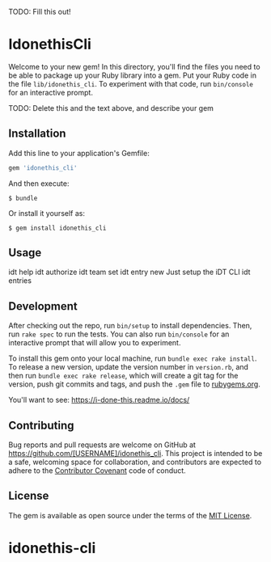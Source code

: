 TODO: Fill this out!

# IdonethisCli

Welcome to your new gem! In this directory, you'll find the files you need to be able to package up your Ruby library into a gem. Put your Ruby code in the file `lib/idonethis_cli`. To experiment with that code, run `bin/console` for an interactive prompt.

TODO: Delete this and the text above, and describe your gem

## Installation

Add this line to your application's Gemfile:

```ruby
gem 'idonethis_cli'
```

And then execute:

    $ bundle

Or install it yourself as:

    $ gem install idonethis_cli

## Usage

idt help
idt authorize
idt team set
idt entry new Just setup the iDT CLI
idt entries

## Development

After checking out the repo, run `bin/setup` to install dependencies. Then, run `rake spec` to run the tests. You can also run `bin/console` for an interactive prompt that will allow you to experiment.

To install this gem onto your local machine, run `bundle exec rake install`. To release a new version, update the version number in `version.rb`, and then run `bundle exec rake release`, which will create a git tag for the version, push git commits and tags, and push the `.gem` file to [rubygems.org](https://rubygems.org).

You'll want to see:
  https://i-done-this.readme.io/docs/

## Contributing

Bug reports and pull requests are welcome on GitHub at https://github.com/[USERNAME]/idonethis_cli. This project is intended to be a safe, welcoming space for collaboration, and contributors are expected to adhere to the [Contributor Covenant](http://contributor-covenant.org) code of conduct.


## License

The gem is available as open source under the terms of the [MIT License](http://opensource.org/licenses/MIT).

# idonethis-cli
